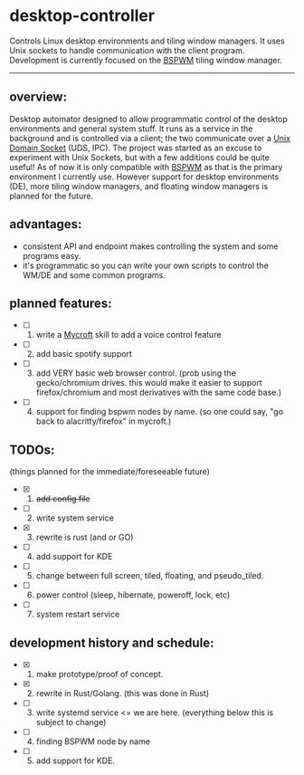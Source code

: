 # desktop-controller
Controls Linux desktop environments and tiling window managers. It uses Unix sockets to handle communication with the client program. Development is currently focused on the [BSPWM](https://github.com/baskerville/bspwm) tiling window manager.

---

## overview:

Desktop automator designed to allow programmatic control of the desktop environments and general system stuff. It runs as a service in the background and is controlled via a client; the two communicate over a [Unix Domain Socket](https://en.wikipedia.org/wiki/Unix_domain_socket) (UDS, IPC). The project was started as an excuse to experiment with Unix Sockets, but with a few additions could be quite useful! As of now it is only compatible with [BSPWM](https://github.com/baskerville/bspwm) as that is the primary environment I currently use. However support for desktop environments (DE), more tiling window managers, and floating window managers is planned for the future.

## advantages:

- consistent API and endpoint makes controlling the system and some programs easy.
- it's programmatic so you can write your own scripts to control the WM/DE and some common programs.

## planned features:
- [ ] 1. write a [Mycroft](https://mycroft-ai.gitbook.io/docs/) skill to add a voice control feature
- [ ] 2. add basic spotify support
- [ ] 3. add VERY basic web browser control. (prob using the gecko/chromium drives. this would make it easier to support firefox/chromium and most derivatives with the same code base.)
- [ ] 4. support for finding bspwm nodes by name. (so one could say, "go back to alacritty/firefox" in mycroft.)

## TODOs:
(things planned for the immediate/foreseeable future)

- [x] 1. ~~add config file~~
- [ ] 2. write system service
- [x] 3. rewrite is rust (and or GO)
- [ ] 4. add support for KDE
- [ ] 5. change between full screen, tiled, floating, and pseudo_tiled.
- [ ] 6. power control (sleep, hibernate, poweroff, lock, etc)
- [ ] 7. system restart service

## development history and schedule:

- [x] 1. make prototype/proof of concept.
- [x] 2. rewrite in Rust/Golang. (this was done in Rust)
- [ ] 3. write systemd service <= we are here. (everything below this is subject to change)
- [ ] 4. finding BSPWM node by name
- [ ] 5. add support for KDE.
